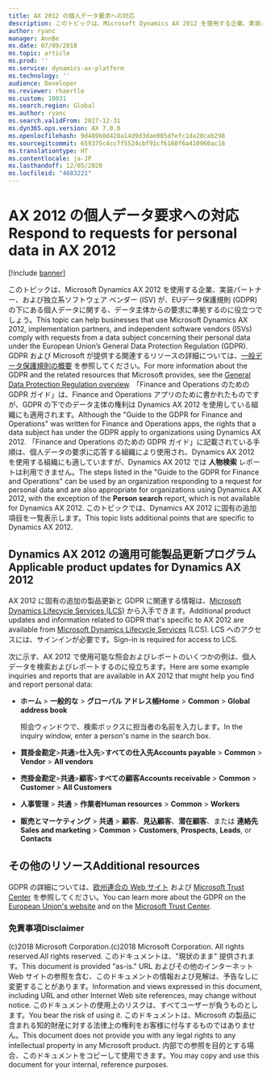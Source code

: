 ```yaml
---
title: AX 2012 の個人データ要求への対応
description: このトピックは、Microsoft Dynamics AX 2012 を使用する企業、実装パートナー、および独立系ソフトウェア ベンダー (ISV) が、EUデータ保護規則 (GDPR) の下にある個人データに関する、データ主体からの要求に準拠するのに役立つでしょう。
author: ryanc
manager: AnnBe
ms.date: 07/09/2018
ms.topic: article
ms.prod: ''
ms.service: dynamics-ax-platform
ms.technology: ''
audience: Developer
ms.reviewer: rhaertle
ms.custom: 10031
ms.search.region: Global
ms.author: ryanc
ms.search.validFrom: 2017-12-31
ms.dyn365.ops.version: AX 7.0.0
ms.openlocfilehash: 9d489b8d428a14d9d3dae085dfefc1da28cab298
ms.sourcegitcommit: 659375c4cc7f5524cbf91cf6160f6a410960ac16
ms.translationtype: HT
ms.contentlocale: ja-JP
ms.lasthandoff: 12/05/2020
ms.locfileid: "4683221"
---
```

# <a name="respond-to-requests-for-personal-data-in-ax-2012"></a><span data-ttu-id="ead3d-103">AX 2012 の個人データ要求への対応</span><span class="sxs-lookup"><span data-stu-id="ead3d-103">Respond to requests for personal data in AX 2012</span></span>

[!include [banner](../includes/banner.md)]

<span data-ttu-id="ead3d-104">このトピックは、Microsoft Dynamics AX 2012 を使用する企業、実装パートナー、および独立系ソフトウェア ベンダー (ISV) が、EUデータ保護規則 (GDPR) の下にある個人データに関する、データ主体からの要求に準拠するのに役立つでしょう。</span><span class="sxs-lookup"><span data-stu-id="ead3d-104">This topic can help businesses that use Microsoft Dynamics AX 2012, implementation partners, and independent software vendors (ISVs) comply with requests from a data subject concerning their personal data under the European Union’s General Data Protection Regulation (GDPR).</span></span> <span data-ttu-id="ead3d-105">GDPR および Microsoft が提供する関連するリソースの詳細については、[一般データ保護規則の概要](./gdpr-guide.md) を参照してください。</span><span class="sxs-lookup"><span data-stu-id="ead3d-105">For more information about the GDPR and the related resources that Microsoft provides, see the [General Data Protection Regulation overview](./gdpr-guide.md).</span></span> <span data-ttu-id="ead3d-106">「Finance and Operations のための GDPR ガイド」は、Finance and Operations アプリのために書かれたものですが、GDPR の下でのデータ主体の権利は Dynamics AX 2012 を使用している組織にも適用されます。</span><span class="sxs-lookup"><span data-stu-id="ead3d-106">Although the "Guide to the GDPR for Finance and Operations" was written for Finance and Operations apps, the rights that a data subject has under the GDPR apply to organizations using Dynamics AX 2012.</span></span> <span data-ttu-id="ead3d-107">「Finance and Operations のための GDPR ガイド」に記載されている手順は、個人データの要求に応答する組織により使用され、Dynamics AX 2012 を使用する組織にも適していますが、Dynamics AX 2012 では **人物検索** レポートは利用できません。</span><span class="sxs-lookup"><span data-stu-id="ead3d-107">The steps listed in the "Guide to the GDPR for Finance and Operations" can be used by an organization responding to a request for personal data and are also appropriate for organizations using Dynamics AX 2012, with the exception of the **Person search** report, which is not available for Dynamics AX 2012.</span></span> <span data-ttu-id="ead3d-108">このトピックでは、Dynamics AX 2012 に固有の追加項目を一覧表示します。</span><span class="sxs-lookup"><span data-stu-id="ead3d-108">This topic lists additional points that are specific to Dynamics AX 2012.</span></span> 

## <a name="applicable-product-updates-for-dynamics-ax-2012"></a><span data-ttu-id="ead3d-109">Dynamics AX 2012 の適用可能製品更新プログラム</span><span class="sxs-lookup"><span data-stu-id="ead3d-109">Applicable product updates for Dynamics AX 2012</span></span>

<span data-ttu-id="ead3d-110">AX 2012 に固有の追加の製品更新と GDPR に関連する情報は、[Microsoft Dynamics Lifecycle Services (LCS)](https://fix.lcs.dynamics.com/Issue/Results?q=3909273) から入手できます。</span><span class="sxs-lookup"><span data-stu-id="ead3d-110">Additional product updates and information related to GDPR that's specific to AX 2012 are available from [Microsoft Dynamics Lifecycle Services](https://fix.lcs.dynamics.com/Issue/Results?q=3909273) (LCS).</span></span> <span data-ttu-id="ead3d-111">LCS へのアクセスには、サインインが必要です。</span><span class="sxs-lookup"><span data-stu-id="ead3d-111">Sign-in is required for access to LCS.</span></span> 

<span data-ttu-id="ead3d-112">次に示す、AX 2012 で使用可能な照会およびレポートのいくつかの例は、個人データを検索およびレポートするのに役立ちます。</span><span class="sxs-lookup"><span data-stu-id="ead3d-112">Here are some example inquiries and reports that are available in AX 2012 that might help you find and report personal data:</span></span>

+ <span data-ttu-id="ead3d-113">**ホーム** &gt; **一般的な** &gt; **グローバル アドレス帳**</span><span class="sxs-lookup"><span data-stu-id="ead3d-113">**Home** &gt; **Common** &gt; **Global address book**</span></span>

    <span data-ttu-id="ead3d-114">照会ウィンドウで、検索ボックスに担当者の名前を入力します。</span><span class="sxs-lookup"><span data-stu-id="ead3d-114">In the inquiry window, enter a person's name in the search box.</span></span>

+ <span data-ttu-id="ead3d-115">**買掛金勘定**&gt;**共通**&gt;**仕入先**&gt;**すべての仕入先**</span><span class="sxs-lookup"><span data-stu-id="ead3d-115">**Accounts payable** &gt; **Common** &gt; **Vendor** &gt; **All vendors**</span></span>
+ <span data-ttu-id="ead3d-116">**売掛金勘定**&gt;**共通**&gt;**顧客**&gt;**すべての顧客**</span><span class="sxs-lookup"><span data-stu-id="ead3d-116">**Accounts receivable** &gt; **Common** &gt; **Customer** &gt; **All Customers**</span></span>
+ <span data-ttu-id="ead3d-117">**人事管理** &gt; **共通** &gt; **作業者**</span><span class="sxs-lookup"><span data-stu-id="ead3d-117">**Human resources** &gt; **Common** &gt; **Workers**</span></span>
+ <span data-ttu-id="ead3d-118">**販売とマーケティング** &gt; **共通** > **顧客**、**見込顧客**、**潜在顧客**、または **連絡先**</span><span class="sxs-lookup"><span data-stu-id="ead3d-118">**Sales and marketing** &gt; **Common** > **Customers**, **Prospects**, **Leads**, or **Contacts**</span></span>

## <a name="additional-resources"></a><span data-ttu-id="ead3d-119">その他のリソース</span><span class="sxs-lookup"><span data-stu-id="ead3d-119">Additional resources</span></span>
<span data-ttu-id="ead3d-120">GDPR の詳細については、[欧州連合の Web サイト](https://europa.eu/) および [Microsoft Trust Center](https://www.microsoft.com/TrustCenter/Privacy/gdpr/default.aspx) を参照してください。</span><span class="sxs-lookup"><span data-stu-id="ead3d-120">You can learn more about the GDPR on the [European Union's website](https://europa.eu/) and on the [Microsoft Trust Center](https://www.microsoft.com/TrustCenter/Privacy/gdpr/default.aspx).</span></span>

### <a name="disclaimer"></a><span data-ttu-id="ead3d-121">免責事項</span><span class="sxs-lookup"><span data-stu-id="ead3d-121">Disclaimer</span></span>
<span data-ttu-id="ead3d-122">(c)2018 Microsoft Corporation.</span><span class="sxs-lookup"><span data-stu-id="ead3d-122">(c)2018 Microsoft Corporation.</span></span> <span data-ttu-id="ead3d-123">All rights reserved.</span><span class="sxs-lookup"><span data-stu-id="ead3d-123">All rights reserved.</span></span> <span data-ttu-id="ead3d-124">このドキュメントは、"現状のまま" 提供されます。</span><span class="sxs-lookup"><span data-stu-id="ead3d-124">This document is provided "as-is."</span></span> <span data-ttu-id="ead3d-125">URL およびその他のインターネット Web サイトの参照を含む、このドキュメントの情報および見解は、予告なしに変更することがあります。</span><span class="sxs-lookup"><span data-stu-id="ead3d-125">Information and views expressed in this document, including URL and other Internet Web site references, may change without notice.</span></span> <span data-ttu-id="ead3d-126">このドキュメントの使用上のリスクは、すべてユーザーが負うものとします。</span><span class="sxs-lookup"><span data-stu-id="ead3d-126">You bear the risk of using it.</span></span> <span data-ttu-id="ead3d-127">このドキュメントは、Microsoft の製品に含まれる知的財産に対する法律上の権利をお客様に付与するものではありません。</span><span class="sxs-lookup"><span data-stu-id="ead3d-127">This document does not provide you with any legal rights to any intellectual property in any Microsoft product.</span></span> <span data-ttu-id="ead3d-128">内部での参照を目的とする場合、このドキュメントをコピーして使用できます。</span><span class="sxs-lookup"><span data-stu-id="ead3d-128">You may copy and use this document for your internal, reference purposes.</span></span>
